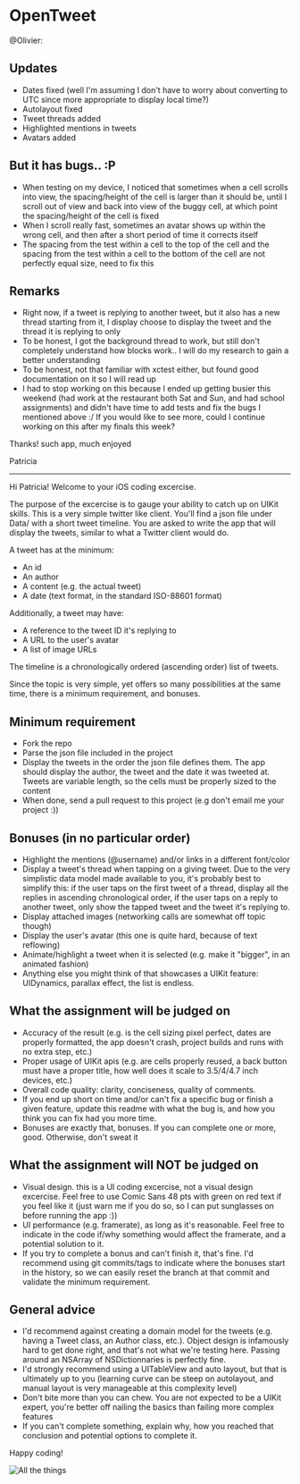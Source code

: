 OpenTweet
=========

@Olivier:

Updates
-------

* Dates fixed (well I'm assuming I don't have to worry about converting to UTC since more appropriate to display local time?)
* Autolayout fixed
* Tweet threads added
* Highlighted mentions in tweets
* Avatars added

But it has bugs.. :P
--------------------

* When testing on my device, I noticed that sometimes when a cell scrolls into view, the spacing/height of the cell is larger than it should be, until I scroll out of view and back into view of the buggy cell, at which point the spacing/height of the cell is fixed
* When I scroll really fast, sometimes an avatar shows up within the wrong cell, and then after a short period of time it corrects itself
* The spacing from the test within a cell to the top of the cell and the spacing from the test within a cell to the bottom of the cell are not perfectly equal size, need to fix this

Remarks
-------

* Right now, if a tweet is replying to another tweet, but it also has a new thread starting from it, I display choose to display the tweet and the thread it is replying to only
* To be honest, I got the background thread to work, but still don't completely understand how blocks work.. I will do my research to gain a better understanding
* To be honest, not that familiar with xctest either, but found good documentation on it so I will read up
* I had to stop working on this because I ended up getting busier this weekend (had work at the restaurant both Sat and Sun, and had school assignments) and didn't have time to add tests and fix the bugs I mentioned above :/ If you would like to see more, could I continue working on this after my finals this week?

Thanks! such app, much enjoyed

Patricia

----------------------------------------------------------------------------------------------------------------

Hi Patricia! Welcome to your iOS coding excercise.

The purpose of the excercise is to gauge your ability to catch up on UIKit skills. This is a very simple twitter like client. You'll find a json file under Data/ with a short tweet timeline. You are asked to write the app that will display the tweets, similar to what a Twitter client would do.

A tweet has at the minimum:

* An id
* An author
* A content (e.g. the actual tweet)
* A date (text format, in the standard ISO-88601 format)

Additionally, a tweet may have:

* A reference to the tweet ID it's replying to
* A URL to the user's avatar
* A list of image URLs

The timeline is a chronologically ordered (ascending order) list of tweets.

Since the topic is very simple, yet offers so many possibilities at the same time, there is a minimum requirement, and bonuses.

Minimum requirement
-------------------

* Fork the repo
* Parse the json file included in the project
* Display the tweets in the order the json file defines them. The app should display the author, the tweet and the date it was tweeted at. Tweets are variable length, so the cells must be properly sized to the content
* When done, send a pull request to this project (e.g don't email me your project :))

Bonuses (in no particular order)
-------

* Highlight the mentions (@username) and/or links in a different font/color
* Display a tweet's thread when tapping on a giving tweet. Due to the very simplistic data model made available to you, it's probably best to simplify this: if the user taps on the first tweet of a thread, display all the replies in ascending chronological order, if the user taps on a reply to another tweet, only show the tapped tweet and the tweet it's replying to.
* Display attached images (networking calls are somewhat off topic though)
* Display the user's avatar (this one is quite hard, because of text reflowing)
* Animate/highlight a tweet when it is selected (e.g. make it "bigger", in an animated fashion)
* Anything else you might think of that showcases a UIKit feature: UIDynamics, parallax effect, the list is endless.

What the assignment will be judged on
-------------------------------------

* Accuracy of the result (e.g. is the cell sizing pixel perfect, dates are properly formatted, the app doesn't crash, project builds and runs with no extra step, etc.)
* Proper usage of UIKit apis (e.g. are cells properly reused, a back button must have a proper title, how well does it scale to 3.5/4/4.7 inch devices, etc.)
* Overall code quality: clarity, conciseness, quality of comments.
* If you end up short on time and/or can't fix a specific bug or finish a given feature, update this readme with what the bug is, and how you think you can fix had you more time.
* Bonuses are exactly that, bonuses. If you can complete one or more, good. Otherwise, don't sweat it

What the assignment will NOT be judged on
-----------------------------------------

* Visual design. this is a UI coding excercise, not a visual design excercise. Feel free to use Comic Sans 48 pts with green on red text if you feel like it (just warn me if you do so, so I can put sunglasses on before running the app :))
* UI performance (e.g. framerate), as long as it's reasonable. Feel free to indicate in the code if/why something would affect the framerate, and a potential solution to it.
* If you try to complete a bonus and can't finish it, that's fine. I'd recommend using git commits/tags to indicate where the bonuses start in the history, so we can easily reset the branch at that commit and validate the minimum requirement.

General advice
--------------

* I'd recommend against creating a domain model for the tweets (e.g. having a Tweet class, an Author class, etc.). Object design is infamously hard to get done right, and that's not what we're testing here. Passing around an NSArray of NSDictionnaries is perfectly fine.
* I'd strongly recommend using a UITableView and auto layout, but that is ultimately up to you (learning curve can be steep on autolayout, and manual layout is very manageable at this complexity level)
* Don't bite more than you can chew. You are not expected to be a UIKit expert, you're better off nailing the basics than failing more complex features
* If you can't complete something, explain why, how you reached that conclusion and potential options to complete it.

Happy coding!

![All the things](http://cdn.meme.am/instances/500x/57104950.jpg)
